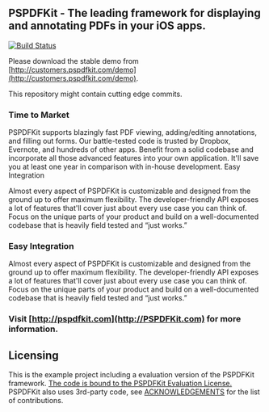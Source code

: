 ## PSPDFKit - The leading framework for displaying and annotating PDFs in your iOS apps.

[![Build Status](https://travis-ci.org/PSPDFKit/PSPDFKit-Demo.png?branch=master)](https://travis-ci.org/PSPDFKit/PSPDFKit-Demo)

Please download the stable demo from [http://customers.pspdfkit.com/demo](http://customers.pspdfkit.com/demo).

This repository might contain cutting edge commits.

### Time to Market

PSPDFKit supports blazingly fast PDF viewing, adding/editing annotations, and filling out forms. Our battle-tested code is trusted by Dropbox, Evernote, and hundreds of other apps. Benefit from a solid codebase and incorporate all those advanced features into your own application. It'll save you at least one year in comparison with in-house development.
Easy Integration

Almost every aspect of PSPDFKit is customizable and designed from the ground up to offer maximum flexibility. The developer-friendly API exposes a lot of features that'll cover just about every use case you can think of. Focus on the unique parts of your product and build on a well-documented codebase that is heavily field tested and “just works.”

### Easy Integration

Almost every aspect of PSPDFKit is customizable and designed from the ground up to offer maximum flexibility. The developer-friendly API exposes a lot of features that'll cover just about every use case you can think of. Focus on the unique parts of your product and build on a well-documented codebase that is heavily field tested and “just works.” 

### Visit [http://pspdfkit.com](http://PSPDFKit.com) for more information.

Licensing
---------
This is the example project including a evaluation version of the PSPDFKit framework.
[The code is bound to the PSPDFKit Evaluation License.](http://pspdfkit.com/license.html)
PSPDFKit also uses 3rd-party code, see [ACKNOWLEDGEMENTS](http://pspdfkit.com/acknowledgements.html) for the list of contributions.
